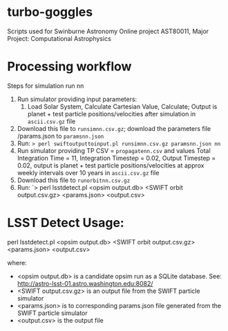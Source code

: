 # turbo-goggles
Scripts used for Swinburne Astronomy Online project AST80011, Major Project: Computational Astrophysics

# Processing workflow

Steps for simulation run nn 

1. Run simulator providing input parameters: 
    1. Load Solar System, Calculate Cartesian Value, Calculate; Output is planet + test particle positions/velocities after simulation in `ascii.csv.gz` file 
1. Download this file to `runsimnn.csv.gz`; download the parameters file /params.json to `paramsnn.json`
1. Run: `> perl swiftoutputtoinput.pl runsimnn.csv.gz paramsnn.json nn`
1. Run simulator providing TP CSV = `propagatenn.csv` and values Total Integration Time = 11, Integration Timestep = 0.02, Output Timestep = 0.02, output is planet + test particle positions/velocities at approx weekly intervals over 10 years in `ascii.csv.gz` file 
1. Download this file to `runorbitnn.csv.gz`
1. Run: `> perl lsstdetect.pl \<opsim output.db\> \<SWIFT orbit output.csv.gz\> \<params.json\> \<output.csv\>


# LSST Detect Usage:
  perl lsstdetect.pl \<opsim output.db\> \<SWIFT orbit output.csv.gz\> \<params.json\> \<output.csv\>

where:
* \<opsim output.db\> is a candidate opsim run as a SQLite database. See:  http://astro-lsst-01.astro.washington.edu:8082/
* \<SWIFT output.csv.gz\> is an output file from the SWIFT particle simulator
* \<params.json\> is to corresponding params.json file generated from the SWIFT particle simulator
* \<output.csv\> is the output file

